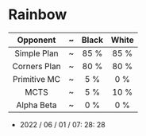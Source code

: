 # Rainbow
| Opponent | ~ | Black | White |
| :-: | -: | :-: | :-: |
| Simple Plan | ~ | 85 % | 85 % |
| Corners Plan | ~ | 80 % | 80 % |
| Primitive MC | ~ | 5 % | 0 % |
| MCTS | ~ | 5 % | 10 % |
| Alpha Beta | ~ | 0 % | 0 % |
- 2022 / 06 / 01 / 07: 28: 28
<br>
<br>

